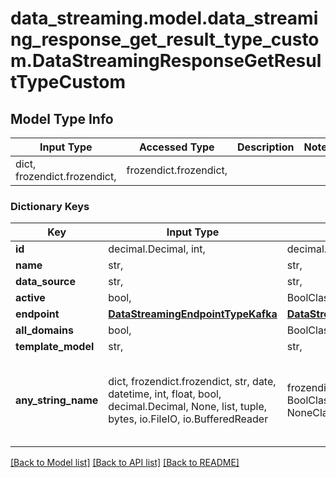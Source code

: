 # data_streaming.model.data_streaming_response_get_result_type_custom.DataStreamingResponseGetResultTypeCustom

## Model Type Info
Input Type | Accessed Type | Description | Notes
------------ | ------------- | ------------- | -------------
dict, frozendict.frozendict,  | frozendict.frozendict,  |  | 

### Dictionary Keys
Key | Input Type | Accessed Type | Description | Notes
------------ | ------------- | ------------- | ------------- | -------------
**id** | decimal.Decimal, int,  | decimal.Decimal,  |  | [optional] 
**name** | str,  | str,  |  | [optional] 
**data_source** | str,  | str,  |  | [optional] 
**active** | bool,  | BoolClass,  |  | [optional] 
**endpoint** | [**DataStreamingEndpointTypeKafka**](DataStreamingEndpointTypeKafka.md) | [**DataStreamingEndpointTypeKafka**](DataStreamingEndpointTypeKafka.md) |  | [optional] 
**all_domains** | bool,  | BoolClass,  |  | [optional] 
**template_model** | str,  | str,  |  | [optional] 
**any_string_name** | dict, frozendict.frozendict, str, date, datetime, int, float, bool, decimal.Decimal, None, list, tuple, bytes, io.FileIO, io.BufferedReader | frozendict.frozendict, str, BoolClass, decimal.Decimal, NoneClass, tuple, bytes, FileIO | any string name can be used but the value must be the correct type | [optional]

[[Back to Model list]](../../README.md#documentation-for-models) [[Back to API list]](../../README.md#documentation-for-api-endpoints) [[Back to README]](../../README.md)

